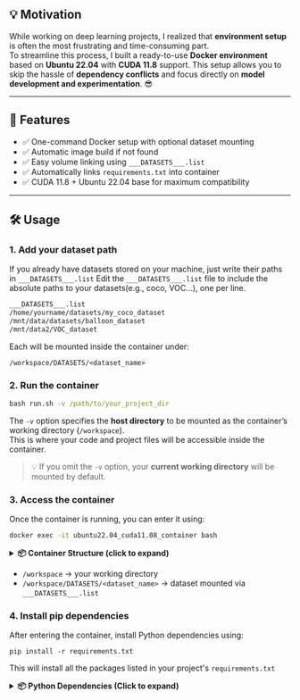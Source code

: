 ## 💡 Motivation

While working on deep learning projects, I realized that **environment setup** is often the most frustrating and time-consuming part.  
To streamline this process, I built a ready-to-use **Docker environment** based on **Ubuntu 22.04** with **CUDA 11.8** support. This setup allows you to skip the hassle of **dependency conflicts** and focus directly on **model development and experimentation**. 😎

---

## 🚀 Features

- ✅ One-command Docker setup with optional dataset mounting  
- ✅ Automatic image build if not found  
- ✅ Easy volume linking using `___DATASETS___.list`  
- ✅ Automatically links `requirements.txt` into container  
- ✅ CUDA 11.8 + Ubuntu 22.04 base for maximum compatibility  

---


## 🛠️ Usage


### 1. Add your dataset path  

If you already have datasets stored on your machine, just write their paths in `___DATASETS___.list`
Edit the `___DATASETS___.list` file to include the absolute paths to your datasets(e.g., coco, VOC...), one per line.  

```cmd
___DATASETS___.list
/home/yourname/datasets/my_coco_dataset
/mnt/data/datasets/balloon_dataset
/mnt/data2/VOC_dataset
```

Each will be mounted inside the container under:

```container
/workspace/DATASETS/<dataset_name>
```




### 2. Run the container  

```cmd
bash run.sh -v /path/to/your_project_dir
```

The `-v` option specifies the **host directory** to be mounted as the container’s working directory (`/workspace`).  
This is where your code and project files will be accessible inside the container.  

> 💡 If you omit the `-v` option, your **current working directory** will be mounted by default.




### 3. Access the container  

Once the container is running, you can enter it using:

```bash
docker exec -it ubuntu22.04_cuda11.08_container bash
```

<details>
<summary><strong>📦 Container Structure (click to expand)</strong></summary>

```text
📁 /  # root
└── 📁 workspace
    ├── 📁 DATASETS
    │   ├── 📁 coco_example
    │   └── 📁 <another_dataset>
    │
    ├── 📁 <your_project_dir>   # e.g., Ultralytics, mmdetection
    └── 📄 requirements.txt     # symlinked automatically
```

</details>


- `/workspace` → your working directory  
- `/workspace/DATASETS/<dataset_name>` → dataset mounted via `___DATASETS___.list`  


### 4. Install pip dependencies
After entering the container, install Python dependencies using:
```container
pip install -r requirements.txt
```
This will install all the packages listed in your project's `requirements.txt`
<details>
<summary><strong>📦 Python Dependencies (Click to expand)</strong></summary>


<details>
```text
# Use the PyTorch CUDA 11.8 wheel repository 
--extra-index-url https://download.pytorch.org/whl/cu118

# Core DL packages with CUDA 11.8
torch==2.1.0+cu118  
torchvision==0.16.0+cu118  
torchaudio==2.1.0  

# General dependencies
numpy==1.22.3  
pillow==8.2.0  
requests==2.32.3  
certifi==2024.8.30  
urllib3==2.2.3  
idna==3.10  
charset-normalizer==3.4.0  
typing_extensions==4.12.2  
pyyaml==6.0  
filelock==3.16.1  
jinja2==3.1.4  
sympy==1.13.3  
networkx==3.1  
cffi==1.15.0  
pycparser==2.22  
pysocks==1.7.1  
markupsafe==2.1.1  
olefile==0.47  
```
</details>

### 5. Enjoy your deep learning development env! 😎
